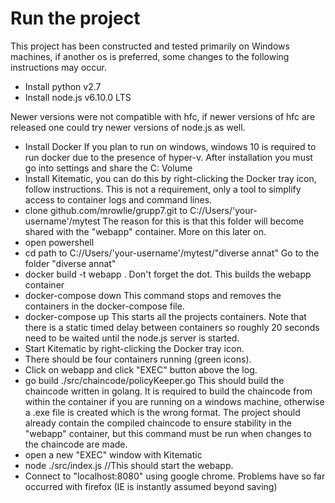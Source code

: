 # Run the project
This project has been constructed and tested primarily on Windows machines, if another os is preferred, some changes to the following instructions may occur.

 * Install python v2.7
 * Install node.js v6.10.0 LTS
 
 Newer versions were not compatible with hfc, if newer versions of hfc are released one could try newer versions of node.js as well.
 * Install Docker
 If you plan to run on windows, windows 10 is required to run docker due to the presence of hyper-v.
 After installation you must go into settings and share the C: Volume
 * Install Kitematic, you can do this by right-clicking the Docker tray icon, follow instructions.
 This is not a requirement, only a tool to simplify access to container logs and command lines.
 * clone github.com/mrowlie/grupp7.git to C://Users/'your-username'/mytest
 The reason for this is that this folder will become shared with the "webapp" container. More on this later on.
 * open powershell
 * cd path to C://Users/'your-username'/mytest/"diverse annat"
 Go to the folder "diverse annat"
 * docker build -t webapp .	
 Don't forget the dot. This builds the webapp container
 * docker-compose down
 This command stops and removes the containers in the docker-compose file.
 * docker-compose up
 This starts all the projects containers. Note that there is a static timed delay between containers so roughly 20 seconds need to be waited until the node.js server is started.
 * Start Kitematic by right-clicking the Docker tray icon.
 * There should be four containers running (green icons).
 * Click on webapp and click "EXEC" button above the log.
 * go build ./src/chaincode/policyKeeper.go
 This should build the chaincode written in golang. It is required to build the chaincode from within the container if you are running on a windows machine, otherwise a .exe file is created which is the wrong format. The project should already contain the compiled chaincode to ensure stability in the "webapp" container, but this command must be run when changes to the chaincode are made.
 * open a new "EXEC" window with Kitematic
 * node ./src/index.js //This should start the webapp.
 * Connect to "localhost:8080" using google chrome.
 Problems have so far occurred with firefox (IE is instantly assumed beyond saving)


